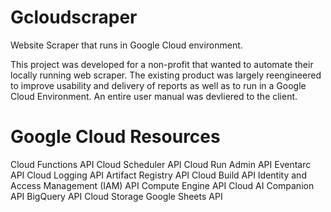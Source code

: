 # Gcloudscraper
Website Scraper that runs in Google Cloud environment.

This project was developed for a non-profit that wanted to automate their locally running web scraper. The existing product was largely reengineered to improve usability and delivery of reports as well as to run in a Google Cloud Environment. An entire user manual was devliered to the client.

# Google Cloud Resources
Cloud Functions API
Cloud Scheduler API
Cloud Run Admin API
Eventarc API
Cloud Logging API
Artifact Registry API
Cloud Build API
Identity and Access Management (IAM) API
Compute Engine API
Cloud AI Companion API
BigQuery API
Cloud Storage
Google Sheets API


